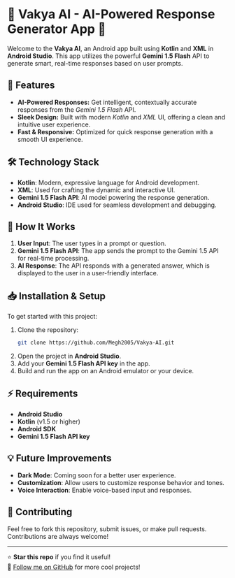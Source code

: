 # 🌟 Vakya AI - AI-Powered Response Generator App 🌟

Welcome to the **Vakya AI**, an Android app built using **Kotlin** and **XML** in **Android Studio**. This app utilizes the powerful **Gemini 1.5 Flash** API to generate smart, real-time responses based on user prompts.

## 🚀 Features

- **AI-Powered Responses:** Get intelligent, contextually accurate responses from the _Gemini 1.5 Flash_ API.
- **Sleek Design:** Built with modern _Kotlin_ and _XML_ UI, offering a clean and intuitive user experience.
- **Fast & Responsive:** Optimized for quick response generation with a smooth UI experience.

## 🛠️ Technology Stack

- **Kotlin**: Modern, expressive language for Android development.
- **XML**: Used for crafting the dynamic and interactive UI.
- **Gemini 1.5 Flash API**: AI model powering the response generation.
- **Android Studio**: IDE used for seamless development and debugging.

## 🧠 How It Works

1. **User Input**: The user types in a prompt or question.
2. **Gemini 1.5 Flash API**: The app sends the prompt to the Gemini 1.5 API for real-time processing.
3. **AI Response**: The API responds with a generated answer, which is displayed to the user in a user-friendly interface.

## 📥 Installation & Setup

To get started with this project:

1. Clone the repository:
    ```bash
    git clone https://github.com/Megh2005/Vakya-AI.git
    ```
2. Open the project in **Android Studio**.
3. Add your **Gemini 1.5 Flash API key** in the app.
4. Build and run the app on an Android emulator or your device.

## ⚡ Requirements

- **Android Studio**
- **Kotlin** (v1.5 or higher)
- **Android SDK**
- **Gemini 1.5 Flash API key**

## 💡 Future Improvements

- **Dark Mode**: Coming soon for a better user experience.
- **Customization**: Allow users to customize response behavior and tones.
- **Voice Interaction**: Enable voice-based input and responses.

## 🤝 Contributing

Feel free to fork this repository, submit issues, or make pull requests. Contributions are always welcome!


---

⭐ **Star this repo** if you find it useful!  
🔗 [Follow me on GitHub](https://github.com/Megh2005) for more cool projects!